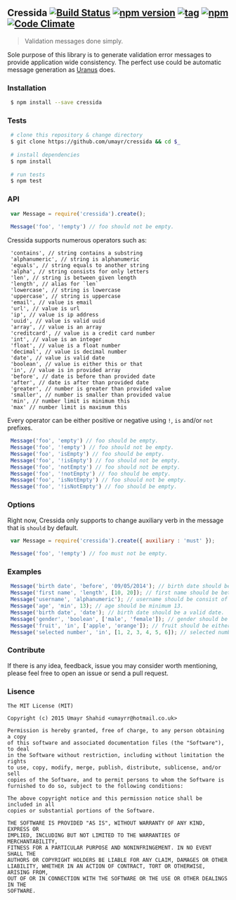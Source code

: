 ## Cressida   [![Build Status](https://travis-ci.org/umayr/cressida.svg)](https://travis-ci.org/umayr/cressida)   [![npm version](https://badge.fury.io/js/cressida.svg)](http://badge.fury.io/js/cressida) [![tag](https://img.shields.io/github/tag/umayr/cressida.svg)]()   [![npm](https://img.shields.io/npm/dm/cressida.svg)]() [![Code Climate](https://codeclimate.com/github/umayr/cressida/badges/gpa.svg)](https://codeclimate.com/github/umayr/cressida)

> Validation messages done simply.

Sole purpose of this library is to generate validation error messages to provide application wide consistency. The perfect use could be automatic message generation as [Uranus](https://github.com/umayr/uranus) does.

### Installation

``` bash
 $ npm install --save cressida
```

### Tests

``` bash
 # clone this repository & change directory
 $ git clone https://github.com/umayr/cressida && cd $_
 
 # install dependencies
 $ npm install
 
 # run tests
 $ npm test
```

### API

``` javascript
 var Message = require('cressida').create();
 
 Message('foo', '!empty') // foo should not be empty.
```
Cressida supports numerous operators such as: 
```
 'contains', // string contains a substring
 'alphanumeric', // string is alphanumeric
 'equals', // string equals to another string
 'alpha', // string consists for only letters
 'len', // string is between given length
 'length', // alias for `len`
 'lowercase', // string is lowercase
 'uppercase', // string is uppercase
 'email', // value is email
 'url', // value is url
 'ip', // value is ip address
 'uuid', // value is valid uuid
 'array', // value is an array
 'creditcard', // value is a credit card number
 'int', // value is an integer
 'float', // value is a float number
 'decimal', // value is decimal number
 'date', // value is valid date
 'boolean', // value is either this or that
 'in', // value is in provided array
 'before', // date is before than provided date
 'after', // date is after than provided date
 'greater', // number is greater than provided value
 'smaller', // number is smaller than provided value
 'min', // number limit is minimum this
 'max' // number limit is maximum this
```

Every operator can be either positive or negative using `!`, `is` and/or `not` prefixes.

``` javascript
 Message('foo', 'empty') // foo should be empty.
 Message('foo', '!empty') // foo should not be empty.
 Message('foo', 'isEmpty') // foo should be empty.
 Message('foo', '!isEmpty') // foo should not be empty.
 Message('foo', 'notEmpty') // foo should not be empty.
 Message('foo', '!notEmpty') // foo should be empty.
 Message('foo', 'isNotEmpty') // foo should not be empty.
 Message('foo', '!isNotEmpty') // foo should be empty.
```

### Options

Right now, Cressida only supports to change auxiliary verb in the message that is `should` by default.

``` javascript
 var Message = require('cressida').create({ auxiliary : 'must' });
 
 Message('foo', '!empty') // foo must not be empty.
```

### Examples

``` javascript
 Message('birth date', 'before', '09/05/2014'); // birth date should be before than 9th September 2014.
 Message('first name', 'length', [10, 20]); // first name should be between 10 to 20 characters.
 Message('username', 'alphanumeric'); // username should be consist of only letters & numbers.
 Message('age', 'min', 13); // age should be minimum 13.
 Message('birth date', 'date'); // birth date should be a valid date.
 Message('gender', 'boolean', ['male', 'female']); // gender should be either male or female.
 Message('fruit', 'in', ['apple', 'orange']); // fruit should be either apple or orange.
 Message('selected number', 'in', [1, 2, 3, 4, 5, 6]); // selected number should be one of these values (1, 2, 3, 4, 5, 6).
```
### Contribute

If there is any idea, feedback, issue you may consider worth mentioning, please feel free to open an issue or send a pull request.

### Lisence

```
The MIT License (MIT)

Copyright (c) 2015 Umayr Shahid <umayrr@hotmail.co.uk>

Permission is hereby granted, free of charge, to any person obtaining a copy
of this software and associated documentation files (the "Software"), to deal
in the Software without restriction, including without limitation the rights
to use, copy, modify, merge, publish, distribute, sublicense, and/or sell
copies of the Software, and to permit persons to whom the Software is
furnished to do so, subject to the following conditions:

The above copyright notice and this permission notice shall be included in all
copies or substantial portions of the Software.

THE SOFTWARE IS PROVIDED "AS IS", WITHOUT WARRANTY OF ANY KIND, EXPRESS OR
IMPLIED, INCLUDING BUT NOT LIMITED TO THE WARRANTIES OF MERCHANTABILITY,
FITNESS FOR A PARTICULAR PURPOSE AND NONINFRINGEMENT. IN NO EVENT SHALL THE
AUTHORS OR COPYRIGHT HOLDERS BE LIABLE FOR ANY CLAIM, DAMAGES OR OTHER
LIABILITY, WHETHER IN AN ACTION OF CONTRACT, TORT OR OTHERWISE, ARISING FROM,
OUT OF OR IN CONNECTION WITH THE SOFTWARE OR THE USE OR OTHER DEALINGS IN THE
SOFTWARE.
```
